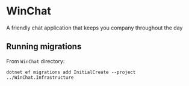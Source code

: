 # WinChat
A friendly chat application that keeps you company throughout the day

## Running migrations

From `WinChat` directory:

`dotnet ef migrations add InitialCreate --project ../WinChat.Infrastructure`
